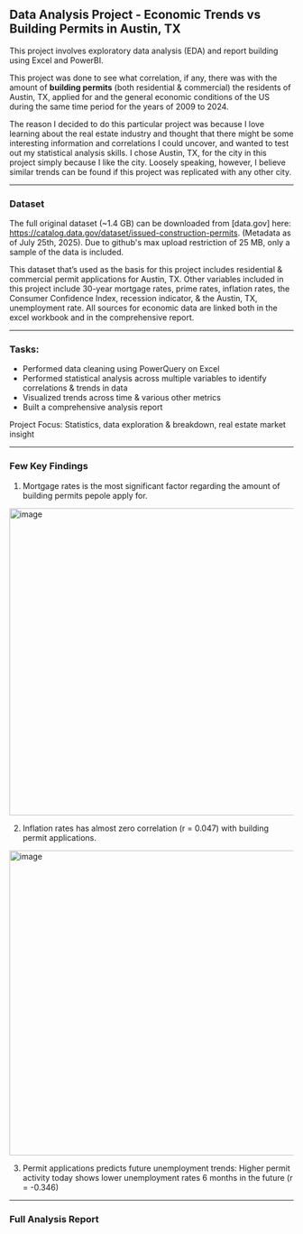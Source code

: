 ## Data Analysis Project - Economic Trends vs Building Permits in Austin, TX

This project involves exploratory data analysis (EDA) and report building using Excel and PowerBI. 

This project was done to see what correlation, if any, there was with the amount of **building permits** (both residential & commercial) the residents of Austin, TX, applied for and the general economic conditions of the US during the same time period for the years of 2009 to 2024.

The reason I decided to do this particular project was because I love learning about the real estate industry and thought that there might be some interesting information and correlations I could uncover, and wanted to test out my statistical analysis skills. I chose Austin, TX, for the city in this project simply because I like the city. Loosely speaking, however, I believe similar trends can be found if this project was replicated with any other city.
___
### Dataset

The full original dataset (~1.4 GB) can be downloaded from [data.gov] here: https://catalog.data.gov/dataset/issued-construction-permits. (Metadata as of July 25th, 2025). Due to github's max upload restriction of 25 MB, only a sample of the data is included.

This dataset that’s used as the basis for this project includes residential & commercial permit applications for Austin, TX. Other variables included in this project include 30-year mortgage rates, prime rates, inflation rates, the Consumer Confidence Index, recession indicator, & the Austin, TX, unemployment rate. All sources for economic data are linked both in the excel workbook and in the comprehensive report.
___
### Tasks:

- Performed data cleaning using PowerQuery on Excel 
- Performed statistical analysis across multiple variables to identify correlations & trends in data
- Visualized trends across time & various other metrics
- Built a comprehensive analysis report

Project Focus: Statistics, data exploration & breakdown, real estate market insight
___
### Few Key Findings
1) Mortgage rates is the most significant factor regarding the amount of building permits pepole apply for.
<img width="638" height="545" alt="image" src="https://github.com/user-attachments/assets/d1f6bff5-6ad6-4a57-a337-0bdd71d63ac9" />


2) Inflation rates has almost zero correlation (r = 0.047) with building permit applications.
<img width="727" height="541" alt="image" src="https://github.com/user-attachments/assets/d971ef9c-d5e3-4693-be89-2e94380cfaf8" />


3) Permit applications predicts future unemployment trends: Higher permit activity today shows lower unemployment rates 6 months in the future (r = -0.346)
___
### Full Analysis Report
